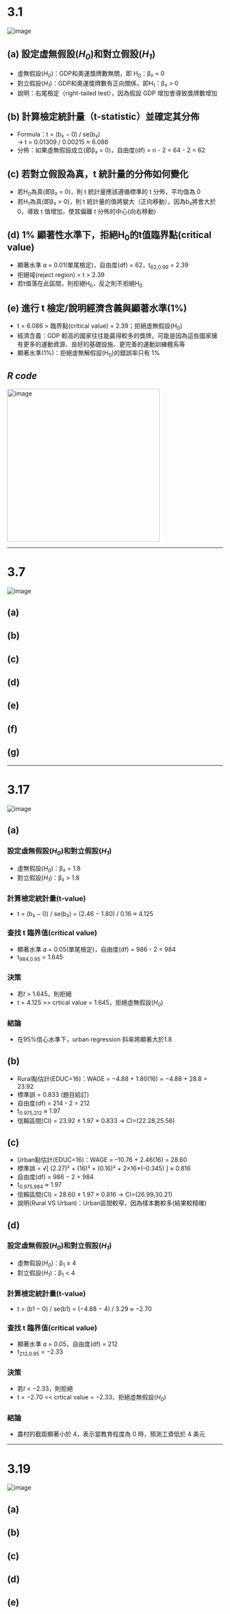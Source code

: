 # 3.1
![image](https://github.com/user-attachments/assets/4f7a52d3-774e-44f1-8d5f-28c9a5ee8f18)
## (a) 設定虛無假設(_H<sub>0</sub>_)和對立假設(_H<sub>1</sub>_)
- 虛無假設(_H<sub>0</sub>_)：GDP和奧運獎牌數無關，即 H<sub>0</sub>：β₂ = 0  
- 對立假設(_H<sub>1</sub>_)：GDP和奧運獎牌數有正向關係，即H<sub>1</sub>：β₂ > 0  
- 說明：右尾檢定（right-tailed test），因為假設 GDP 增加會導致獎牌數增加
## (b) 計算檢定統計量（t-statistic）並確定其分佈
- Formula：t = (b₂ − 0) / se(b₂)  
→ t = 0.01309 / 0.00215 ≈ 6.086  
- 分佈：如果虛無假設成立(即β₂ = 0)，自由度(df) = n - 2 = 64 - 2 = 62    
## (c) 若對立假設為真，t 統計量的分佈如何變化
- 若H<sub>0</sub>為真(即β₂ = 0)，則 t 統計量應該遵循標準的 t 分佈，平均值為 0  
- 若H<sub>1</sub>為真(即β₂ > 0)，則 t 統計量的值將變大（正向移動），因為b₂將會大於 0，導致 t 值增加，使其偏離 t 分佈的中心(向右移動)  
## (d) 1% 顯著性水準下，拒絕H<sub>0</sub>的t值臨界點(critical value)
- 顯著水準 𝛼 = 0.01(單尾檢定)，自由度(df) = 62，t<sub>62,0.99</sub> = 2.39  
- 拒絕域(reject region) = t > 2.39
- 若t值落在此區間，則拒絕H<sub>0</sub>，反之則不拒絕H<sub>0</sub>
## (e) 進行 t 檢定/說明經濟含義與顯著水準(1%)
- t = 6.086 > 臨界點(critical value) = 2.39；拒絕虛無假設(H<sub>0</sub>)
- 經濟含義：GDP 較高的國家往往能贏得較多的獎牌，可能是因為這些國家擁有更多的運動資源、良好的基礎設施、更完善的運動訓練體系等
- 顯著水準(1%)：拒絕虛無解假設(H<sub>0</sub>)的錯誤率只有 1%  
## *R code*
<img width="356" alt="image" src="https://github.com/user-attachments/assets/0fe72546-ef36-48ce-aa2f-d4829a67959b" />

---
# 3.7
![image](https://github.com/user-attachments/assets/ec549157-f45c-4138-a631-4a597a546c92)
## (a)


## (b)
## (c)
## (d)
## (e)
## (f)
## (g)
---
# 3.17
![image](https://github.com/user-attachments/assets/95bb8fb4-12ff-40a9-984b-96a75a51008f)
## (a)
### 設定虛無假設(_H<sub>0</sub>_)和對立假設(_H<sub>1</sub>_)
- 虛無假設(_H<sub>0</sub>_)：β₂ = 1.8
- 對立假設(_H<sub>1</sub>_)：β₂ > 1.8
### 計算檢定統計量(t-value)
- t = (b₂ − 0) / se(b₂) = (2.46 − 1.80) / 0.16 ≈ 4.125
### 查找 t 臨界值(critical value)
- 顯著水準 𝛼 = 0.05(單尾檢定)，自由度(df) = 986 - 2 = 984
- t<sub>984,0.95</sub> = 1.645
### 決策
- 若𝑡 > 1.645，則拒絕
- t = 4.125 >> crtical value = 1.645，拒絕虛無假設(_H<sub>0</sub>_)
### 結論
- 在95%信心水準下，urban regression 斜率將顯著大於1.8
## (b)
- Rural點估計(EDUC=16)：WAGE = −4.88 + 1.80(16) = −4.88 + 28.8 = 23.92
- 標準誤 = 0.833 (題目給訂)
- 自由度(df) = 214 - 2 = 212
- t<sub>0.975,212</sub> ≈ 1.97
- 信賴區間(CI) = 23.92 ± 1.97 × 0.833 → CI=(22.28,25.56)
## (c)
- Urban點估計(EDUC=16)：WAGE = –10.76 + 2.46(16) = 28.60
- 標準誤 = √[ (2.27)² + (16)² × (0.16)² + 2×16×(–0.345) ] ≈ 0.816
- 自由度(df) = 986 − 2 = 984
- t<sub>0.975,984</sub> ≈ 1.97
- 信賴區間(CI) = 28.60 ± 1.97 × 0.816 → CI=(26.99,30.21)
- 說明(Rural VS Urban)：Urban區間較窄，因為樣本數較多(結果較精確)
## (d)
### 設定虛無假設(_H<sub>0</sub>_)和對立假設(_H<sub>1</sub>_)
- 虛無假設(_H<sub>0</sub>_)：β<sub>1</sub> ≥ 4  
- 對立假設(_H<sub>1</sub>_)：β<sub>1</sub> < 4  
### 計算檢定統計量(t-value)
- t = (b1 − 0) / se(b1) = (−4.88 − 4) / 3.29 ≈ −2.70
### 查找 t 臨界值(critical value)
- 顯著水準 𝛼 = 0.05，自由度(df) = 212
- t<sub>212,0.95</sub> = −2.33
### 決策
- 若𝑡 < −2.33，則拒絕
- t = −2.70 << crtical value = −2.33，拒絕虛無假設(_H<sub>0</sub>_)
### 結論
- 農村的截距顯著小於 4，表示當教育程度為 0 時，預測工資低於 4 美元
---
# 3.19
![image](https://github.com/user-attachments/assets/68121018-af9b-484e-a7d7-558db45047b2)
## (a)
## (b)
## (c)
## (d)
## (e)
